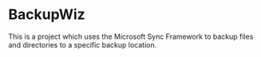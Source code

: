 # BackupWiz
This is a project which uses the Microsoft Sync Framework to backup files and directories to a specific backup location. 
